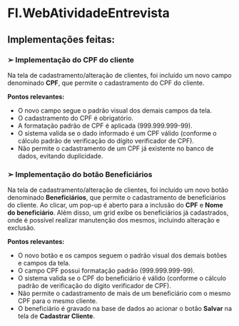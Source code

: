 ﻿# FI.WebAtividadeEntrevista

## Implementações feitas:

### ➢ Implementação do CPF do cliente
Na tela de cadastramento/alteração de clientes, foi incluído um novo campo denominado **CPF**, que permite o cadastramento do CPF do cliente. 

**Pontos relevantes:**
- O novo campo segue o padrão visual dos demais campos da tela.
- O cadastramento do CPF é obrigatório.
- A formatação padrão de CPF é aplicada (999.999.999-99).
- O sistema valida se o dado informado é um CPF válido (conforme o cálculo padrão de verificação do dígito verificador de CPF).
- Não permite o cadastramento de um CPF já existente no banco de dados, evitando duplicidade.

### ➢ Implementação do botão Beneficiários
Na tela de cadastramento/alteração de clientes, foi incluído um novo botão denominado **Beneficiários**, que permite o cadastramento de beneficiários do cliente. Ao clicar, um pop-up é aberto para a inclusão do **CPF** e **Nome do beneficiário**. Além disso, um grid exibe os beneficiários já cadastrados, onde é possível realizar manutenção dos mesmos, incluindo alteração e exclusão.

**Pontos relevantes:**
- O novo botão e os campos seguem o padrão visual dos demais botões e campos da tela.
- O campo CPF possui formatação padrão (999.999.999-99).
- O sistema valida se o CPF do beneficiário é válido (conforme o cálculo padrão de verificação do dígito verificador de CPF).
- Não permite o cadastramento de mais de um beneficiário com o mesmo CPF para o mesmo cliente.
- O beneficiário é gravado na base de dados ao acionar o botão **Salvar** na tela de **Cadastrar Cliente**.
